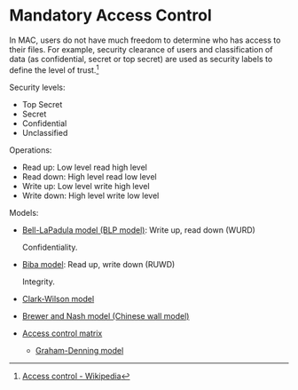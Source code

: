# Mandatory Access Control
In MAC, users do not have much freedom to determine who has access to their files. For example, security clearance of users and classification of data (as confidential, secret or top secret) are used as security labels to define the level of trust.[^access-wiki]

Security levels:
- Top Secret
- Secret
- Confidential
- Unclassified

Operations:
- Read up: Low level read high level
- Read down: High level read low level
- Write up: Low level write high level
- Write down: High level write low level

Models:
- [Bell-LaPadula model (BLP model)](https://en.wikipedia.org/wiki/Bell%E2%80%93LaPadula_model): Write up, read down (WURD)
  
  Confidentiality.
- [Biba model](https://en.wikipedia.org/wiki/Biba_model): Read up, write down (RUWD)
  
  Integrity.
- [Clark-Wilson model](https://en.wikipedia.org/wiki/Clark%E2%80%93Wilson_model)
- [Brewer and Nash model (Chinese wall model)](https://en.wikipedia.org/wiki/Brewer_and_Nash_model)
- [Access control matrix](https://en.wikipedia.org/wiki/Access_control_matrix)
  - [Graham-Denning model](https://en.wikipedia.org/wiki/Graham%E2%80%93Denning_model)

[^access-wiki]: [Access control - Wikipedia](https://en.wikipedia.org/wiki/Access_control#Computer_security)